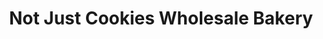 ---
title: "Not Just Cookies Wholesale Bakery"
url: /chicago/not-just-cookies-wholesale-bakery/
shop: bakery
---